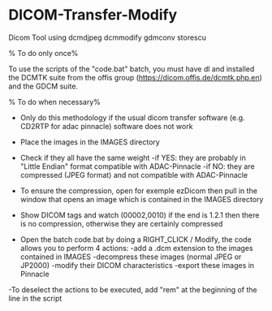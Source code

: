 # DICOM-Transfer-Modify
Dicom Tool using dcmdjpeg dcmmodify gdmconv storescu


% To do only once%



To use the scripts of the "code.bat" batch, you must have dl and installed the DCMTK suite
from the offis group (https://dicom.offis.de/dcmtk.php.en) and the GDCM suite.



% To do when necessary%


-  Only do this methodology if the usual dicom transfer software (e.g. CD2RTP for adac pinnacle) software does not work

-  Place the images in the IMAGES directory

-  Check if they all have the same weight
  -if YES: they are probably in "Little Endian" format compatible with ADAC-Pinnacle
  -if NO: they are compressed (JPEG format) and not compatible with ADAC-Pinnacle

- To ensure the compression, open for exemple ezDicom then pull in the window that opens an image which is contained in the IMAGES directory

- Show DICOM tags and watch (00002,0010) if the end is 1.2.1 then there is no compression, otherwise they are certainly compressed

- Open the batch code.bat by doing a RIGHT_CLICK / Modify, the code allows you to perform 4 actions:
  -add a .dcm extension to the images contained in IMAGES
  -decompress these images (normal JPEG or JP2000)
  -modify their DICOM characteristics
  -export these images in Pinnacle

-To deselect the actions to be executed, add "rem" at the beginning of the line in the script
